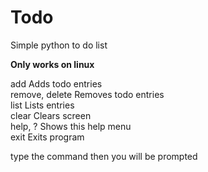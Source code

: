 # Todo
Simple python to do list

**Only works on linux**

add Adds todo entries  
remove, delete Removes todo entries  
list Lists entries  
clear Clears screen  
help, ? Shows this help menu  
exit Exits program  

type the command then you will be prompted
